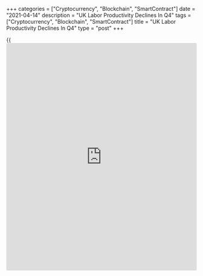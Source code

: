 +++
categories = ["Cryptocurrency", "Blockchain", "SmartContract"]
date = "2021-04-14"
description = "UK Labor Productivity Declines In Q4"
tags = ["Cryptocurrency", "Blockchain", "SmartContract"]
title = "UK Labor Productivity Declines In Q4"
type = "post"
+++

{{<iframe id="large-banner" src="https://www.bounty.group/#slide=26.0" width="100%" height="600" scrolling="no" style="border: 0px solid rgb(216, 221, 230); border-radius: 3px;">}}

UK labor productivity declined in the fourth quarter after rebounding a
quarter ago, the Office for National Statistics showed on Wednesday.

Labor productivity, as measured by output per hour, decreased 0.7
percent annually, in contrast to a 4 percent rise in the third quarter.  
  
At the same time, output per worker fell by 5.9 percent compared with
the same quarter a year ago, reflecting workers remaining employed
through the Coronavirus Job Retention Scheme.

In 2020, output per hour worked grew 0.4 percent compared with 2019,
although there was substantial volatility during the year.

For comments and feedback [contact](https://www.playgroundfx.com/contact/): editorial@rtt[news](https://www.letsplayfx.com/blog/forex-news-website/).com

[Economic News][1]

 **What parts of the world are seeing the best (and worst) economic
performances lately? Click[here][2] to check out our [Econ Scorecard][2]
and find out! See up-to-the-moment [ranking](https://www.playgroundfx.com/blog/crypto-exchange-ranking/)s for the best and worst
performers in [GDP][3], [unemployment rate][4], [inflation][2] and much
more.**

   1. www.rtt[news](https://www.letsplayfx.com/blog/forex-news-website/).com/Content/EconomicNews.aspx
   2. www.rtt[news](https://www.letsplayfx.com/blog/forex-news-website/).com/economic-scorecard/world-rank/CPI/highest-performance.aspx
   3. www.rtt[news](https://www.letsplayfx.com/blog/forex-news-website/).com/economic-scorecard/world-rank/GDP/highest-performance.aspx
   4. www.rtt[news](https://www.letsplayfx.com/blog/forex-news-website/).com/economic-scorecard/world-rank/unemployment-rate/lowest-performance.aspx
